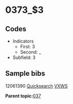 # 0373\_$3

## Codes

-   Indicators
    -   First: 3
    -   Second: \_
-   Subfield: 3

## Sample bibs

12061390 [Quicksearch](https://search.library.yale.edu/catalog/12061390) [VXWS](http://prodorbis.library.yale.edu:7014/vxws/GetHoldingsService?bibId=12061390)

**Parent topic:**[037](../../tags/037/037.md)

